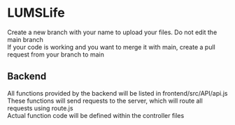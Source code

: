 # LUMSLife


Create a new branch with your name to upload your files. Do not edit the main branch <br />
If your code is working and you want to merge it with main, create a pull request from your branch to main <br />


## Backend

All functions provided by the backend will be listed in frontend/src/API/api.js <br />
These functions will send requests to the server, which will route all requests using route.js <br />
Actual function code will be defined within the controller files <br />
